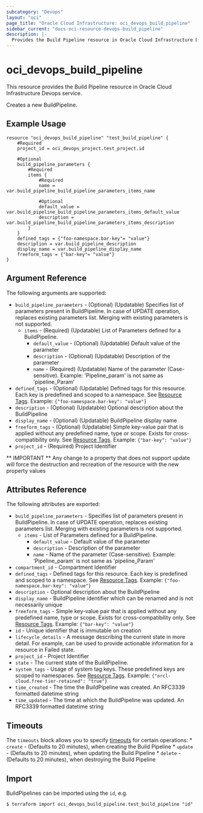 ```yaml
---
subcategory: "Devops"
layout: "oci"
page_title: "Oracle Cloud Infrastructure: oci_devops_build_pipeline"
sidebar_current: "docs-oci-resource-devops-build_pipeline"
description: |-
  Provides the Build Pipeline resource in Oracle Cloud Infrastructure Devops service
---
```


# oci_devops_build_pipeline
This resource provides the Build Pipeline resource in Oracle Cloud Infrastructure Devops service.

Creates a new BuildPipeline.


## Example Usage

```hcl
resource "oci_devops_build_pipeline" "test_build_pipeline" {
	#Required
	project_id = oci_devops_project.test_project.id

	#Optional
	build_pipeline_parameters {
		#Required
		items {
			#Required
			name = var.build_pipeline_build_pipeline_parameters_items_name

			#Optional
			default_value = var.build_pipeline_build_pipeline_parameters_items_default_value
			description = var.build_pipeline_build_pipeline_parameters_items_description
		}
	}
	defined_tags = {"foo-namespace.bar-key"= "value"}
	description = var.build_pipeline_description
	display_name = var.build_pipeline_display_name
	freeform_tags = {"bar-key"= "value"}
}
```

## Argument Reference

The following arguments are supported:

* `build_pipeline_parameters` - (Optional) (Updatable) Specifies list of parameters present in BuildPipeline. In case of UPDATE operation, replaces existing parameters list. Merging with existing parameters is not supported. 
	* `items` - (Required) (Updatable) List of Parameters defined for a BuildPipeline.
		* `default_value` - (Optional) (Updatable) Default value of the parameter
		* `description` - (Optional) (Updatable) Description of the parameter
		* `name` - (Required) (Updatable) Name of the parameter (Case-sensitive). Example: 'Pipeline_param' is not same as 'pipeline_Param' 
* `defined_tags` - (Optional) (Updatable) Defined tags for this resource. Each key is predefined and scoped to a namespace. See [Resource Tags](https://docs.cloud.oracle.com/iaas/Content/General/Concepts/resourcetags.htm). Example: `{"foo-namespace.bar-key": "value"}`
* `description` - (Optional) (Updatable) Optional description about the BuildPipeline
* `display_name` - (Optional) (Updatable) BuildPipeline display name
* `freeform_tags` - (Optional) (Updatable) Simple key-value pair that is applied without any predefined name, type or scope. Exists for cross-compatibility only.  See [Resource Tags](https://docs.cloud.oracle.com/iaas/Content/General/Concepts/resourcetags.htm). Example: `{"bar-key": "value"}`
* `project_id` - (Required) Project Identifier


** IMPORTANT **
Any change to a property that does not support update will force the destruction and recreation of the resource with the new property values

## Attributes Reference

The following attributes are exported:

* `build_pipeline_parameters` - Specifies list of parameters present in BuildPipeline. In case of UPDATE operation, replaces existing parameters list. Merging with existing parameters is not supported. 
	* `items` - List of Parameters defined for a BuildPipeline.
		* `default_value` - Default value of the parameter
		* `description` - Description of the parameter
		* `name` - Name of the parameter (Case-sensitive). Example: 'Pipeline_param' is not same as 'pipeline_Param' 
* `compartment_id` - Compartment Identifier
* `defined_tags` - Defined tags for this resource. Each key is predefined and scoped to a namespace. See [Resource Tags](https://docs.cloud.oracle.com/iaas/Content/General/Concepts/resourcetags.htm). Example: `{"foo-namespace.bar-key": "value"}`
* `description` - Optional description about the BuildPipeline
* `display_name` - BuildPipeline identifier which can be renamed and is not necessarily unique
* `freeform_tags` - Simple key-value pair that is applied without any predefined name, type or scope. Exists for cross-compatibility only.  See [Resource Tags](https://docs.cloud.oracle.com/iaas/Content/General/Concepts/resourcetags.htm). Example: `{"bar-key": "value"}`
* `id` - Unique identifier that is immutable on creation
* `lifecycle_details` - A message describing the current state in more detail. For example, can be used to provide actionable information for a resource in Failed state.
* `project_id` - Project Identifier
* `state` - The current state of the BuildPipeline.
* `system_tags` - Usage of system tag keys. These predefined keys are scoped to namespaces. See [Resource Tags](https://docs.cloud.oracle.com/iaas/Content/General/Concepts/resourcetags.htm). Example: `{"orcl-cloud.free-tier-retained": "true"}`
* `time_created` - The time the BuildPipeline was created. An RFC3339 formatted datetime string
* `time_updated` - The time at which the BuildPipeline was updated. An RFC3339 formatted datetime string

## Timeouts

The `timeouts` block allows you to specify [timeouts](https://registry.terraform.io/providers/hashicorp/oci/latest/docs/guides/changing_timeouts) for certain operations:
	* `create` - (Defaults to 20 minutes), when creating the Build Pipeline
	* `update` - (Defaults to 20 minutes), when updating the Build Pipeline
	* `delete` - (Defaults to 20 minutes), when destroying the Build Pipeline


## Import

BuildPipelines can be imported using the `id`, e.g.

```
$ terraform import oci_devops_build_pipeline.test_build_pipeline "id"
```

